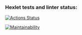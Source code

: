 ### Hexlet tests and linter status:

[![Actions Status](https://github.com/DmitriyChestnov/frontend-project-44/workflows/hexlet-check/badge.svg)](https://github.com/DmitriyChestnov/frontend-project-44/actions)

[![Maintainability](https://api.codeclimate.com/v1/badges/a248f20a1a9ba530e52f/maintainability)](https://codeclimate.com/github/DmitriyChestnov/frontend-project-44/maintainability)
